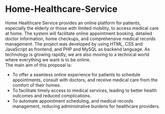 # Home-Healthcare-Service
Home Healthcare Service provides an online platform for patients, especially the elderly or those with limited mobility, to access medical care at home. The system will facilitate online appointment booking, detailed doctor information, home checkups, and comprehensive medical records management. The project was developed by using HTML, CSS and JavaScript as frontend, and PHP and MySQL as backend language.
As technology is growing rapidly, we are also moving to a technical world where everything we want is to be online.<br>The main aim of this proposal is:
<ul>
  <li>To offer a seamless online experience for patients to schedule appointments, consult with doctors, and receive medical care from the comfort of their homes.</li>
  <li>To facilitate timely access to medical services, leading to better health outcomes and reduced complications.</li>
  <li>To automate appointment scheduling, and medical records management, reducing administrative burdens for healthcare providers.</li>
</ul>
